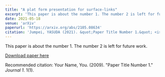```yaml
---
title: "A plat form presentation for surface-links"
excerpt: 'This paper is about the number 1. The number 2 is left for future work.'
date: 2021-05-18
venue: 'arXiv'
paperurl: 'https://arxiv.org/abs/2105.08634'
citation: 'Jumpei, YASUDA (2021). &quot;Paper Title Number 1.&quot; <i>Journal 1</i>. 1(1).'
---
```

This paper is about the number 1. The number 2 is left for future work.

[Download paper here](http://academicpages.github.io/files/paper1.pdf)

Recommended citation: Your Name, You. (2009). "Paper Title Number 1." <i>Journal 1</i>. 1(1).